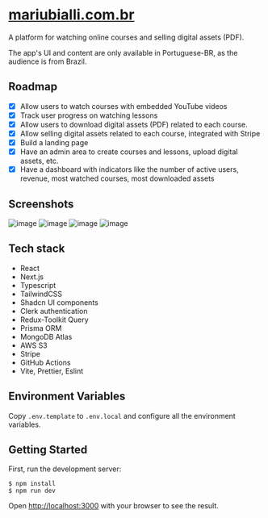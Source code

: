 # [mariubialli.com.br](https://mariubialli.com.br)

A platform for watching online courses and selling digital assets (PDF).

The app's UI and content are only available in Portuguese-BR, as the audience is from Brazil.

## Roadmap

- [x] Allow users to watch courses with embedded YouTube videos
- [x] Track user progress on watching lessons
- [x] Allow users to download digital assets (PDF) related to each course.
- [x] Allow selling digital assets related to each course, integrated with Stripe
- [x] Build a landing page
- [x] Have an admin area to create courses and lessons, upload digital assets, etc.
- [x] Have a dashboard with indicators like the number of active users, revenue, most watched courses, most downloaded assets

## Screenshots

![image](https://github.com/apbetioli/mariubialli/assets/2829329/e455fafa-96c2-4978-8309-c3ed374ee475)
![image](https://github.com/apbetioli/mariubialli/assets/2829329/b5eeaa2d-f5d8-4620-808d-790813000c30)
![image](https://github.com/apbetioli/mariubialli/assets/2829329/42f896bc-2b25-4a1e-beb0-dc51a8ce28c2)
![image](https://github.com/apbetioli/mariubialli/assets/2829329/bdb29974-818e-4f22-89b0-f709da08ee41)

## Tech stack

- React
- Next.js
- Typescript
- TailwindCSS
- Shadcn UI components
- Clerk authentication
- Redux-Toolkit Query
- Prisma ORM
- MongoDB Atlas
- AWS S3
- Stripe
- GitHub Actions
- Vite, Prettier, Eslint

## Environment Variables

Copy `.env.template` to `.env.local` and configure all the environment variables.

## Getting Started

First, run the development server:

```
$ npm install
$ npm run dev
```

Open [http://localhost:3000](http://localhost:3000) with your browser to see the result.

